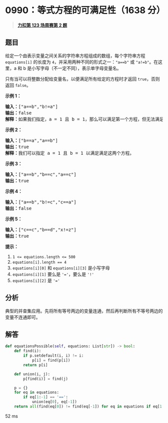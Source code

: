 # 0990：等式方程的可满足性（1638 分）


> <u>**[力扣第 123 场周赛第 2 题](https://leetcode.cn/problems/satisfiability-of-equality-equations/)**</u>

## 题目

<p>给定一个由表示变量之间关系的字符串方程组成的数组，每个字符串方程 <code>equations[i]</code> 的长度为 <code>4</code>，并采用两种不同的形式之一：<code>&quot;a==b&quot;</code> 或 <code>&quot;a!=b&quot;</code>。在这里，a 和 b 是小写字母（不一定不同），表示单字母变量名。</p>

<p>只有当可以将整数分配给变量名，以便满足所有给定的方程时才返回 <code>true</code>，否则返回 <code>false</code>。 </p>



<ol>
</ol>

<p><strong>示例 1：</strong></p>

<pre><strong>输入：</strong>[&quot;a==b&quot;,&quot;b!=a&quot;]
<strong>输出：</strong>false
<strong>解释：</strong>如果我们指定，a = 1 且 b = 1，那么可以满足第一个方程，但无法满足第二个方程。没有办法分配变量同时满足这两个方程。
</pre>

<p><strong>示例 2：</strong></p>

<pre><strong>输入：</strong>[&quot;b==a&quot;,&quot;a==b&quot;]
<strong>输出：</strong>true
<strong>解释：</strong>我们可以指定 a = 1 且 b = 1 以满足满足这两个方程。
</pre>

<p><strong>示例 3：</strong></p>

<pre><strong>输入：</strong>[&quot;a==b&quot;,&quot;b==c&quot;,&quot;a==c&quot;]
<strong>输出：</strong>true
</pre>

<p><strong>示例 4：</strong></p>

<pre><strong>输入：</strong>[&quot;a==b&quot;,&quot;b!=c&quot;,&quot;c==a&quot;]
<strong>输出：</strong>false
</pre>

<p><strong>示例 5：</strong></p>

<pre><strong>输入：</strong>[&quot;c==c&quot;,&quot;b==d&quot;,&quot;x!=z&quot;]
<strong>输出：</strong>true
</pre>



<p><strong>提示：</strong></p>

<ol>
<li><code>1 &lt;= equations.length &lt;= 500</code></li>
<li><code>equations[i].length == 4</code></li>
<li><code>equations[i][0]</code> 和 <code>equations[i][3]</code> 是小写字母</li>
<li><code>equations[i][1]</code> 要么是 <code>&#39;=&#39;</code>，要么是 <code>&#39;!&#39;</code></li>
<li><code>equations[i][2]</code> 是 <code>&#39;=&#39;</code></li>
</ol>


## 分析

典型的并查集应用。先将所有等号两边的变量连通，然后再判断所有不等号两边的变量不连通即可。

## 解答

```python
def equationsPossible(self, equations: List[str]) -> bool:
    def find(i):
        if p.setdefault(i, i) != i:
            p[i] = find(p[i])
        return p[i]

    def union(i, j):
        p[find(i)] = find(j)

    p = {}
    for eq in equations:
        if eq[1:-1] == '==':
            union(eq[0], eq[-1])
    return all(find(eq[0]) != find(eq[-1]) for eq in equations if eq[1:-1]== '!=')
```
52 ms
